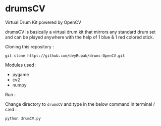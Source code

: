 # drumsCV
Virtual Drum Kit powered by OpenCV

drumsCV is basically a virtual drum kit that mirrors any standard drum set and can be played anywhere with the help of 1 blue & 1 red colored stick.

Cloning this repository :
```
git clone https://github.com/deyRupak/drums-OpenCV.git
```

Modules used :
- pygame
- cv2
- numpy

Run : 

Change directory to `drumsCV` and type in the below command in terminal / cmd :
```
python drumCV.py
```
